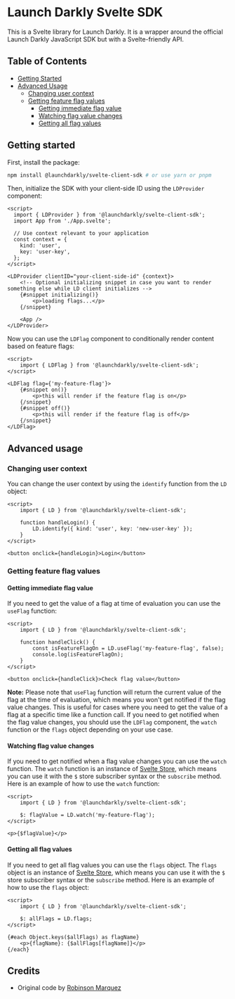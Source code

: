 # Launch Darkly Svelte SDK

This is a Svelte library for Launch Darkly. It is a wrapper around the official Launch Darkly JavaScript SDK but with a Svelte-friendly API.

## Table of Contents

- [Getting Started](#getting-started)
- [Advanced Usage](#advanced-usage)
  - [Changing user context](#changing-user-context)
  - [Getting feature flag values](#getting-feature-flag-values)
    - [Getting immediate flag value](#getting-immediate-flag-value)
    - [Watching flag value changes](#watching-flag-value-changes)
    - [Getting all flag values](#getting-all-flag-values)

## Getting started

First, install the package:

```bash
npm install @launchdarkly/svelte-client-sdk # or use yarn or pnpm
```

Then, initialize the SDK with your client-side ID using the `LDProvider` component:

```svelte
<script>
  import { LDProvider } from '@launchdarkly/svelte-client-sdk';
  import App from './App.svelte';

  // Use context relevant to your application
  const context = {
    kind: 'user',
    key: 'user-key',
  };
</script>

<LDProvider clientID="your-client-side-id" {context}>
    <!-- Optional initializing snippet in case you want to render something else while LD client initializes -->
    {#snippet initializing()}
        <p>loading flags...</p>
    {/snippet}

    <App />
</LDProvider>
```

Now you can use the `LDFlag` component to conditionally render content based on feature flags:

```svelte
<script>
    import { LDFlag } from '@launchdarkly/svelte-client-sdk';
</script>

<LDFlag flag={'my-feature-flag'}>
    {#snippet on()}
        <p>this will render if the feature flag is on</p>
    {/snippet}
    {#snippet off()}
        <p>this will render if the feature flag is off</p>
    {/snippet}
</LDFlag>
```

## Advanced usage

### Changing user context

You can change the user context by using the `identify` function from the `LD` object:

```svelte
<script>
    import { LD } from '@launchdarkly/svelte-client-sdk';

    function handleLogin() {
        LD.identify({ kind: 'user', key: 'new-user-key' });
    }
</script>

<button onclick={handleLogin}>Login</button>
```

### Getting feature flag values

#### Getting immediate flag value

If you need to get the value of a flag at time of evaluation you can use the `useFlag` function:

```svelte
<script>
    import { LD } from '@launchdarkly/svelte-client-sdk';

    function handleClick() {
        const isFeatureFlagOn = LD.useFlag('my-feature-flag', false);
        console.log(isFeatureFlagOn);
    }
</script>

<button onclick={handleClick}>Check flag value</button>
```

**Note:** Please note that `useFlag` function will return the current value of the flag at the time of evaluation, which means you won't get notified if the flag value changes. This is useful for cases where you need to get the value of a flag at a specific time like a function call. If you need to get notified when the flag value changes, you should use the `LDFlag` component, the `watch` function or the `flags` object depending on your use case.

#### Watching flag value changes

If you need to get notified when a flag value changes you can use the `watch` function. The `watch` function is an instance of [Svelte Store](https://svelte.dev/docs/svelte-store), which means you can use it with the `$` store subscriber syntax or the `subscribe` method. Here is an example of how to use the `watch` function:

```svelte
<script>
    import { LD } from '@launchdarkly/svelte-client-sdk';

    $: flagValue = LD.watch('my-feature-flag');
</script>

<p>{$flagValue}</p>
```

#### Getting all flag values

If you need to get all flag values you can use the `flags` object. The `flags` object is an instance of [Svelte Store](https://svelte.dev/docs/svelte-store), which means you can use it with the `$` store subscriber syntax or the `subscribe` method. Here is an example of how to use the `flags` object:

```svelte
<script>
    import { LD } from '@launchdarkly/svelte-client-sdk';

    $: allFlags = LD.flags;
</script>

{#each Object.keys($allFlags) as flagName}
    <p>{flagName}: {$allFlags[flagName]}</p>
{/each}
```

## Credits

- Original code by [Robinson Marquez](https://github.com/nosnibor89)